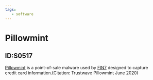```yaml
---
tags:
   - software
---
```

# Pillowmint
## ID:S0517
[Pillowmint](/mitre/software/S0517) is a point-of-sale malware used by [FIN7](/mitre/groups/G0046) designed to capture credit card information.(Citation: Trustwave Pillowmint June 2020)
